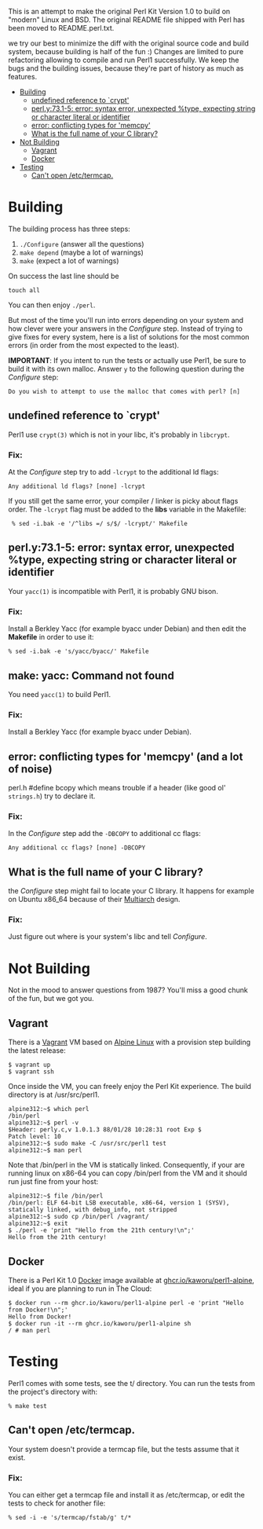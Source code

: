 This is an attempt to make the original Perl Kit Version 1.0 to build on
"modern" Linux and BSD. The original README file shipped with Perl has been
moved to README.perl.txt.

we try our best to minimize the diff with the original source code and build
system, because building is half of the fun :) Changes are limited to pure
refactoring allowing to compile and run Perl1 successfully. We keep the bugs
and the building issues, because they're part of history as much as features.

- [Building](#building)
  - [undefined reference to \`crypt'](#undefined-reference-to-crypt)
  - [perl.y:73.1-5: error: syntax error, unexpected %type, expecting string or character literal or identifier](#perly731-5-error-syntax-error-unexpected-type-expecting-string-or-character-literal-or-identifier)
  - [error: conflicting types for 'memcpy'](#error-conflicting-types-for-memcpy-and-a-lot-of-noise)
  - [What is the full name of your C library?](#what-is-the-full-name-of-your-c-library)
- [Not Building](#not-building)
  - [Vagrant](#vagrant)
  - [Docker](#docker)
- [Testing](#testing)
  - [Can't open /etc/termcap.](#cant-open-etctermcap)

Building
========
The building process has three steps:

1. `./Configure` (answer all the questions)
2. `make depend` (maybe a lot of warnings)
3. `make` (expect a lot of warnings)

On success the last line should be

	touch all

You can then enjoy `./perl`.

But most of the time you'll run into errors depending on your system and how
clever were your answers in the *Configure* step. Instead of trying to give
fixes for every system, here is a list of solutions for the most common errors
(in order from the most expected to the least).

**IMPORTANT**: If you intent to run the tests or actually use Perl1, be sure to
build it with its own malloc. Answer `y` to the following question during the
*Configure* step:

	Do you wish to attempt to use the malloc that comes with perl? [n]


undefined reference to \`crypt'
------------------------------
Perl1 use `crypt(3)` which is not in your libc, it's probably in `libcrypt`.

### Fix:
At the *Configure* step try to add `-lcrypt` to the additional ld flags:

	Any additional ld flags? [none] -lcrypt

If you still get the same error, your compiler / linker is picky about flags
order. The `-lcrypt` flag must be added to the **libs** variable in the
Makefile:

	 % sed -i.bak -e '/^libs =/ s/$/ -lcrypt/' Makefile

perl.y:73.1-5: error: syntax error, unexpected %type, expecting string or character literal or identifier
---------------------------------------------------------------------------------------------------------
Your `yacc(1)` is incompatible with Perl1, it is probably GNU bison.

### Fix:
Install a Berkley Yacc (for example byacc under Debian) and then edit the
**Makefile** in order to use it:

	% sed -i.bak -e 's/yacc/byacc/' Makefile

make: yacc: Command not found
-----------------------------
You need `yacc(1)` to build Perl1.

### Fix:
Install a Berkley Yacc (for example byacc under Debian).

error: conflicting types for 'memcpy' (and a lot of noise)
----------------------------------------------------------
perl.h #define bcopy which means trouble if a header (like good ol'
`strings.h`) try to declare it.

### Fix:
In the *Configure* step add the `-DBCOPY` to additional cc flags:

	Any additional cc flags? [none] -DBCOPY

What is the full name of your C library?
----------------------------------------
the *Configure* step might fail to locate your C library. It happens for
example on Ubuntu x86\_64 because of their
[Multiarch](https://wiki.ubuntu.com/MultiarchSpec) design.

### Fix:
Just figure out where is your system's libc and tell *Configure*.

Not Building
============
Not in the mood to answer questions from 1987? You'll miss a good chunk of the
fun, but we got you.

Vagrant
-------
There is a [Vagrant](https://www.vagrantup.com/) VM based on [Alpine
Linux](https://alpinelinux.org/) with a provision step building the latest
release:

```console
$ vagrant up
$ vagrant ssh
```

Once inside the VM, you can freely enjoy the Perl Kit experience. The build
directory is at /usr/src/perl1.

```console
alpine312:~$ which perl
/bin/perl
alpine312:~$ perl -v
$Header: perly.c,v 1.0.1.3 88/01/28 10:28:31 root Exp $
Patch level: 10
alpine312:~$ sudo make -C /usr/src/perl1 test
alpine312:~$ man perl
```

Note that /bin/perl in the VM is statically linked. Consequently, if your are
running linux on x86-64 you can copy /bin/perl from the VM and it should run
just fine from your host:

```console
alpine312:~$ file /bin/perl
/bin/perl: ELF 64-bit LSB executable, x86-64, version 1 (SYSV), statically linked, with debug_info, not stripped
alpine312:~$ sudo cp /bin/perl /vagrant/
alpine312:~$ exit
$ ./perl -e 'print "Hello from the 21th century!\n";'
Hello from the 21th century!
```

Docker
------
There is a Perl Kit 1.0 [Docker](https://www.docker.com/) image available at
[ghcr.io/kaworu/perl1-alpine](ghcr.io/kaworu/perl1-alpine), ideal if you are
planning to run in The Cloud:

```console
$ docker run --rm ghcr.io/kaworu/perl1-alpine perl -e 'print "Hello from Docker!\n";'
Hello from Docker!
$ docker run -it --rm ghcr.io/kaworu/perl1-alpine sh
/ # man perl
```

Testing
=======
Perl1 comes with some tests, see the t/ directory. You can run the tests from
the project's directory with:

	% make test

Can't open /etc/termcap.
------------------------
Your system doesn't provide a termcap file, but the tests assume that it exist.

### Fix:
You can either get a termcap file and install it as /etc/termcap, or edit the
tests to check for another file:

	% sed -i -e 's/termcap/fstab/g' t/*
